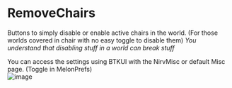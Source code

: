 # RemoveChairs
Buttons to simply disable or enable active chairs in the world. (For those worlds covered in chair with no easy toggle to disable them)
_You understand that disabling stuff in a world can break stuff_ 
 
You can access the settings using BTKUI with the NirvMisc or default Misc page. (Toggle in MelonPrefs)   
![image](https://github.com/Nirv-git/CVRMods-Nirv/assets/81605232/a851bc77-659b-4542-bef7-f86367bbb240)


